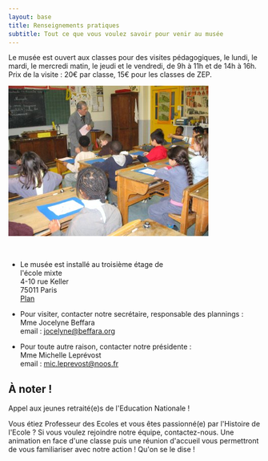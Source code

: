 ```yaml
---
layout: base
title: Renseignements pratiques
subtitle: Tout ce que vous voulez savoir pour venir au musée
---
```


Le musée est ouvert aux classes pour des visites pédagogiques, le lundi, le
mardi, le mercredi matin, le jeudi et le vendredi, de 9h à 11h et de 14h à 16h.
Prix de la visite : 20€ par classe, 15€ pour les classes de ZEP.

![>](classem.jpg)

<p> </p>

- Le musée est installé au troisième étage de\
l'école mixte\
4-10 rue Keller\
75011 Paris\
[Plan](https://www.google.com/maps/place/4+Rue+Keller,+75011+Paris,+France)

- Pour visiter, contacter notre secrétaire, responsable des plannings :\
Mme Jocelyne Beffara\
email : [jocelyne@beffara.org](mailto:jocelyne@beffara.org)

- Pour toute autre raison, contacter notre présidente :\
Mme Michelle Leprévost\
email : [mic.leprevost@noos.fr](mailto:mic.leprevost@noos.fr)

## À noter !

Appel aux jeunes retraité(e)s de l'Education Nationale !

Vous étiez Professeur des Ecoles et vous êtes passionné(e) par l'Histoire de
l'Ecole ? Si vous voulez rejoindre notre équipe, contactez-nous. Une animation
en face d'une classe puis une réunion d'accueil vous permettront de vous
familiariser avec notre action ! Qu'on se le dise !
